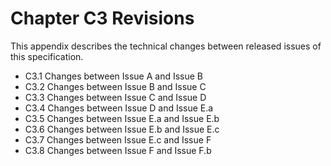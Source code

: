 # Chapter C3 Revisions

This appendix describes the technical changes between released issues of this specification.

- C3.1 Changes between Issue A and Issue B
- C3.2 Changes between Issue B and Issue C
- C3.3 Changes between Issue C and Issue D
- C3.4 Changes between Issue D and Issue E.a
- C3.5 Changes between Issue E.a and Issue E.b
- C3.6 Changes between Issue E.b and Issue E.c
- C3.7 Changes between Issue E.c and Issue F
- C3.8 Changes between Issue F and Issue F.b